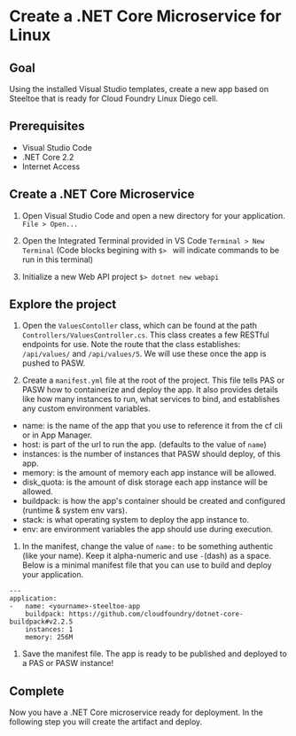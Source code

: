# Create a .NET Core Microservice for Linux

## Goal

Using the installed Visual Studio templates, create a new app based on Steeltoe that is ready for Cloud Foundry Linux Diego cell.

## Prerequisites

- Visual Studio Code
- .NET Core 2.2
- Internet Access

## Create a .NET Core Microservice

1. Open Visual Studio Code and open a new directory for your application. `File > Open...`

1. Open the Integrated Terminal provided in VS Code `Terminal > New Terminal` (Code blocks begining with `$> ` will indicate commands to be run in this terminal)

1. Initialize a new Web API project `$> dotnet new webapi`

## Explore the project

1. Open the `ValuesContoller` class, which can be found at the path `Controllers/ValuesController.cs`. This class creates a few RESTful endpoints for use. Note the route that the class establishes: `/api/values/` and `/api/values/5`. We will use these once the app is pushed to PASW.

1. Create a `manifest.yml` file at the root of the project. This file tells PAS or PASW how to containerize and deploy the app. It also provides details like how many instances to run, what services to bind, and establishes any custom environment variables.

  - name: is the name of the app that you use to reference it from the cf cli or in App Manager.
  - host: is part of the url to run the app. (defaults to the value of `name`)
  - instances: is the number of instances that PASW should deploy, of this app.
  - memory: is the amount of memory each app instance will be allowed.
  - disk_quota: is the amount of disk storage each app instance will be allowed.
  - buildpack: is how the app's container should be created and configured (runtime & system env vars).
  - stack: is what operating system to deploy the app instance to.
  - env: are environment variables the app should use during execution.

1. In the manifest, change the value of `name:` to be something authentic (like your name). Keep it alpha-numeric and use `-`(dash) as a space. Below is a minimal manifest file that you can use to build and deploy your application.

```
---
application:
-   name: <yourname>-steeltoe-app
    buildpack: https://github.com/cloudfoundry/dotnet-core-buildpack#v2.2.5
    instances: 1
    memory: 256M
```

1. Save the manifest file. The app is ready to be published and deployed to a PAS or PASW instance!

## Complete

Now you have a .NET Core microservice ready for deployment. In the following step you will create the artifact and deploy.
